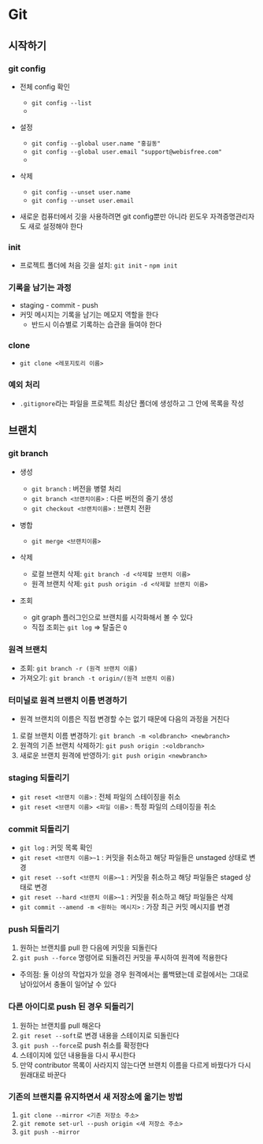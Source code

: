 # Git
## 시작하기
### git config
- 전체 config 확인
  - `git config --list`
  - 
- 설정
  - `git config --global user.name "홍길동"`
  - `git config --global user.email "support@webisfree.com"`
  - 
- 삭제
  - `git config --unset user.name`
  - `git config --unset user.email`

- 새로운 컴퓨터에서 깃을 사용하려면 git config뿐만 아니라 윈도우 자격증명관리자도 새로 설정해야 한다

### init
- 프로젝트 폴더에 처음 깃을 설치: `git init` - `npm init`

### 기록을 남기는 과정
- staging - commit - push
- 커밋 메시지는 기록을 남기는 메모지 역할을 한다
  - 반드시 이슈별로 기록하는 습관을 들여야 한다

### clone
- `git clone <레포지토리 이름>`

### 예외 처리
- `.gitignore`라는 파일을 프로젝트 최상단 폴더에 생성하고 그 안에 목록을 작성

## 브랜치
### git branch
- 생성
  - `git branch` : 버전을 병렬 처리
  - `git branch <브랜치이름>` : 다른 버전의 줄기 생성
  - `git checkout <브랜치이름>` : 브랜치 전환

- 병합
  - `git merge <브랜치이름>`

- 삭제
  - 로컬 브랜치 삭제: `git branch -d <삭제할 브랜치 이름>`
  - 원격 브랜치 삭제: `git push origin -d <삭제할 브랜치 이름>`

- 조회
  - git graph 플러그인으로 브랜치를 시각화해서 볼 수 있다
  - 직접 조회는 `git log` => 탈출은 `Q`

### 원격 브랜치
- 조회: `git branch -r (원격 브랜치 이름)`
- 가져오기: `git branch -t origin/(원격 브랜치 이름)`

### 터미널로 원격 브랜치 이름 변경하기
- 원격 브랜치의 이름은 직접 변경할 수는 없기 때문에 다음의 과정을 거친다
1. 로컬 브랜치 이름 변경하기: `git branch -m <oldbranch> <newbranch>`
2. 원격의 기존 브랜치 삭제하기: `git push origin :<oldbranch>`
3. 새로운 브랜치 원격에 반영하기: `git push origin <newbranch>`

### staging 되돌리기
- `git reset <브랜치 이름>` : 전체 파일의 스테이징을 취소
- `git reset <브랜치 이름> <파일 이름>` : 특정 파일의 스테이징을 취소

### commit 되돌리기
- `git log` : 커밋 목록 확인
- `git reset <브랜치 이름>~1` : 커밋을 취소하고 해당 파일들은 unstaged 상태로 변경
- `git reset --soft <브랜치 이름>~1` : 커밋을 취소하고 해당 파일들은 staged 상태로 변경
- `git reset --hard <브랜치 이름>~1` : 커밋을 취소하고 해당 파일들은 삭제
- `git commit --amend -m <원하는 메시지>` : 가장 최근 커밋 메시지를 변경

### push 되돌리기
1. 원하는 브랜치를 pull 한 다음에 커밋을 되돌린다
2. `git push --force` 명령어로 되돌려진 커밋을 푸시하여 원격에 적용한다
- 주의점: 둘 이상의 작업자가 있을 경우 원격에서는 롤백됐는데 로컬에서는 그대로 남아있어서 충돌이 일어날 수 있다

### 다른 아이디로 push 된 경우 되돌리기
1. 원하는 브랜치를 pull 해온다
2. `git reset --soft`로 변경 내용을 스테이지로 되돌린다
3. `git push --force`로 push 취소를 확정한다
4. 스테이지에 있던 내용들을 다시 푸시한다
5. 만약 contributor 목록이 사라지지 않는다면 브랜치 이름을 다르게 바꿨다가 다시 원래대로 바꾼다

### 기존의 브랜치를 유지하면서 새 저장소에 옮기는 방법
1. `git clone --mirror <기존 저장소 주소>`
2. `git remote set-url --push origin <새 저장소 주소>`
3. `git push --mirror`